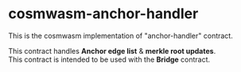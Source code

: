 # cosmwasm-anchor-handler

This is the cosmwasm implementation of "anchor-handler" contract.

This contract handles **Anchor edge list** & **merkle root updates**.  
This contract is intended to be used with the **Bridge** contract.
